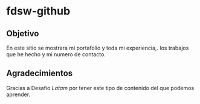 # fdsw-github

## Objetivo

En este sitio se mostrara mi portafolio y toda mi experiencia,. los trabajos que he hecho y mi numero de contacto.

## Agradecimientos

Gracias a Desafio _Latam_ por tener este tipo de contenido del que podemos aprender.
